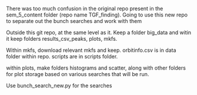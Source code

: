 There was too much confusion in the original repo present in the sem_5_content folder (repo name TGF_finding). Going to use this new repo to separate out the bunch searches and work with them



Outside this git repo, at the same level as it. Keep a folder big_data and witin it keep folders results_csv_peaks, plots, mkfs.

Within mkfs, download relevant mkfs and keep. orbitinfo.csv is in data folder within repo. scripts are in scripts folder.

within plots, make folders histograms and scatter, along with other folders for plot storage based on various searches that will be run.


Use bunch_search_new.py for the searches







